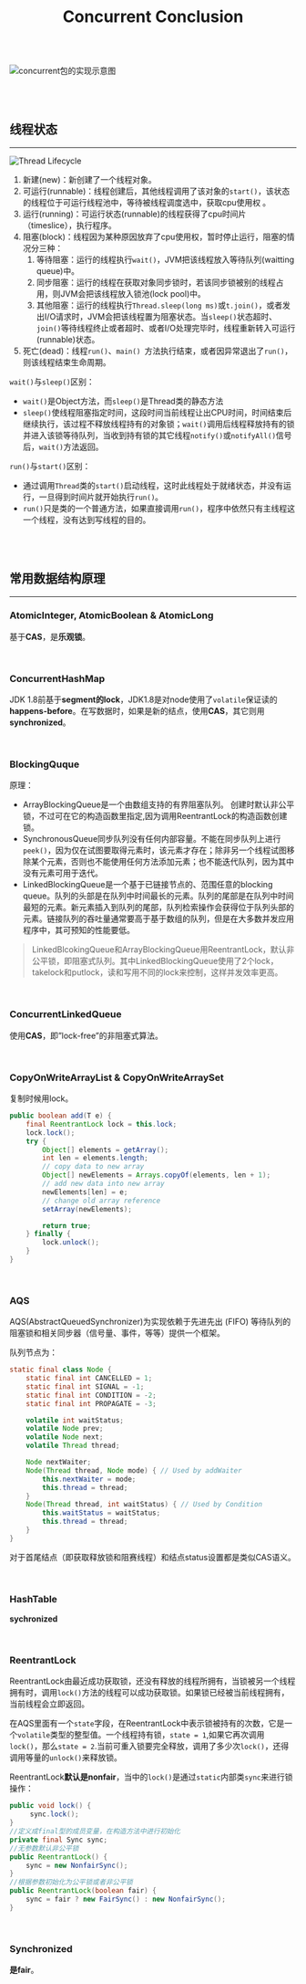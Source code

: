 # <center>Concurrent Conclusion</center>

<br></br>


![concurrent包的实现示意图](./Images/overall.png)

<br></br>



## 线程状态
----

![Thread Lifecycle](./Images/thread_lifecycle.jpg)

1. 新建(new)：新创建了一个线程对象。
2. 可运行(runnable)：线程创建后，其他线程调用了该对象的`start()`，该状态的线程位于可运行线程池中，等待被线程调度选中，获取cpu使用权 。
3. 运行(running)：可运行状态(runnable)的线程获得了cpu时间片（timeslice），执行程序。
4. 阻塞(block)：线程因为某种原因放弃了cpu使用权，暂时停止运行，阻塞的情况分三种： 
    1. 等待阻塞：运行的线程执行`wait()`，JVM把该线程放入等待队列(waitting queue)中。
    2. 同步阻塞：运行的线程在获取对象同步锁时，若该同步锁被别的线程占用，则JVM会把该线程放入锁池(lock pool)中。
    3. 其他阻塞：运行的线程执行`Thread.sleep(long ms)`或`t.join()`，或者发出I/O请求时，JVM会把该线程置为阻塞状态。当`sleep()`状态超时、`join()`等待线程终止或者超时、或者I/O处理完毕时，线程重新转入可运行(runnable)状态。
5. 死亡(dead)：线程`run()`、`main() `方法执行结束，或者因异常退出了`run()`，则该线程结束生命周期。

`wait()`与`sleep()`区别：
* `wait()`是Object方法，而`sleep()`是Thread类的静态方法
*  `sleep()`使线程阻塞指定时间，这段时间当前线程让出CPU时间，时间结束后继续执行，该过程不释放线程持有的对象锁；`wait()`调用后线程释放持有的锁并进入该锁等待队列，当收到持有锁的其它线程`notify()`或`notifyAll()`信号后，`wait()`方法返回。

`run()`与`start()`区别：
* 通过调用`Thread`类的`start()`启动线程，这时此线程处于就绪状态，并没有运行，一旦得到时间片就开始执行`run()`。
* `run()`只是类的一个普通方法，如果直接调用`run()`，程序中依然只有主线程这一个线程，没有达到写线程的目的。

<br></br>



## 常用数据结构原理
----
### AtomicInteger, AtomicBoolean & AtomicLong
基于**CAS**，是**乐观锁**。

<br>


### ConcurrentHashMap
JDK 1.8前基于**segment的lock**，JDK1.8是对node使用了`volatile`保证读的**happens-before**。在写数据时，如果是新的结点，使用**CAS**，其它则用**synchronized**。

<br>


### BlockingQuque
原理：
* ArrayBlockingQueue是一个由数组支持的有界阻塞队列。 创建时默认非公平锁，不过可在它的构造函数里指定,因为调用ReentrantLock的构造函数创建锁。
* SynchronousQueue同步队列没有任何内部容量。不能在同步队列上进行`peek()`，因为仅在试图要取得元素时，该元素才存在；除非另一个线程试图移除某个元素，否则也不能使用任何方法添加元素；也不能迭代队列，因为其中没有元素可用于迭代。
* LinkedBlockingQueue是一个基于已链接节点的、范围任意的blocking queue。队列的头部是在队列中时间最长的元素。队列的尾部是在队列中时间最短的元素。新元素插入到队列的尾部，队列检索操作会获得位于队列头部的元素。链接队列的吞吐量通常要高于基于数组的队列，但是在大多数并发应用程序中，其可预知的性能要低。

> LinkedBlcokingQueue和ArrayBlockingQueue用ReentrantLock，默认非公平锁，即阻塞式队列。其中LinkedBlockingQueue使用了2个lock，takelock和putlock，读和写用不同的lock来控制，这样并发效率更高。

<br>


### ConcurrentLinkedQueue
使用**CAS**，即”lock-free”的非阻塞式算法。

<br>


### CopyOnWriteArrayList & CopyOnWriteArraySet
复制时候用lock。

```java
public boolean add(T e) {
    final ReentrantLock lock = this.lock;
    lock.lock();
    try {
        Object[] elements = getArray();
        int len = elements.length;
        // copy data to new array
        Object[] newElements = Arrays.copyOf(elements, len + 1);
        // add new data into new array
        newElements[len] = e;
        // change old array reference
        setArray(newElements);

        return true;
    } finally {
        lock.unlock();
    }
}
```

<br>


### AQS
AQS(AbstractQueuedSynchronizer)为实现依赖于先进先出 (FIFO) 等待队列的阻塞锁和相关同步器（信号量、事件，等等）提供一个框架。

队列节点为：
```java
static final class Node {
	static final int CANCELLED = 1;
	static final int SIGNAL = -1;
	static final int CONDITION = -2;
	static final int PROPAGATE = -3;

	volatile int waitStatus;
	volatile Node prev;
	volatile Node next;
	volatile Thread thread;

	Node nextWaiter;
	Node(Thread thread, Node mode) { // Used by addWaiter
		this.nextWaiter = mode;
		this.thread = thread;
	}
	Node(Thread thread, int waitStatus) { // Used by Condition
		this.waitStatus = waitStatus;
		this.thread = thread;
	}
}
```

对于首尾结点（即获取释放锁和阻赛线程）和结点status设置都是类似CAS语义。


<br>


### HashTable
**sychronized**

<br>


### ReentrantLock
ReentrantLock由最近成功获取锁，还没有释放的线程所拥有，当锁被另一个线程拥有时，调用`lock()`方法的线程可以成功获取锁。如果锁已经被当前线程拥有，当前线程会立即返回。
        
在AQS里面有一个`state`字段，在ReentrantLock中表示锁被持有的次数，它是一个`volatile`类型的整型值。一个线程持有锁，`state = 1`,如果它再次调用`lock()`，那么`state = 2`.当前可重入锁要完全释放，调用了多少次`lock()`，还得调用等量的`unlock()`来释放锁。

ReentrantLock**默认是nonfair**，当中的`lock()`是通过`static`内部类`sync`来进行锁操作：

``` java
public void lock() {
     sync.lock();
}
//定义成final型的成员变量，在构造方法中进行初始化 
private final Sync sync;
//无参数默认非公平锁
public ReentrantLock() {
    sync = new NonfairSync();
}
//根据参数初始化为公平锁或者非公平锁 
public ReentrantLock(boolean fair) {
    sync = fair ? new FairSync() : new NonfairSync();
}
```

<br>


### Synchronized
**是fair**。

<br></br>


